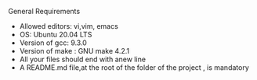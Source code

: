 General Requirements 

- Allowed editors: vi,vim, emacs 
- OS: Ubuntu 20.04 LTS
- Version of gcc: 9.3.0
- Version of make : GNU make 4.2.1 
- All your files should end with anew line 
- A README.md file,at the root of the folder of the project , is mandatory 


